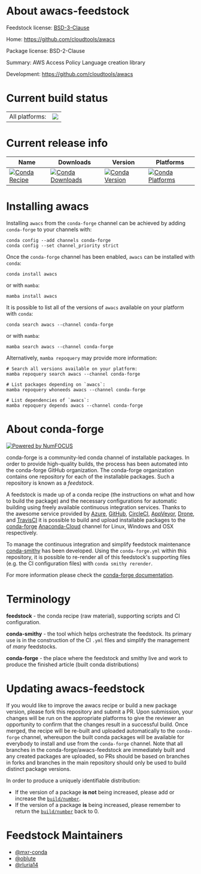 About awacs-feedstock
=====================

Feedstock license: [BSD-3-Clause](https://github.com/conda-forge/awacs-feedstock/blob/main/LICENSE.txt)

Home: https://github.com/cloudtools/awacs

Package license: BSD-2-Clause

Summary: AWS Access Policy Language creation library

Development: https://github.com/cloudtools/awacs

Current build status
====================


<table><tr><td>All platforms:</td>
    <td>
      <a href="https://dev.azure.com/conda-forge/feedstock-builds/_build/latest?definitionId=7445&branchName=main">
        <img src="https://dev.azure.com/conda-forge/feedstock-builds/_apis/build/status/awacs-feedstock?branchName=main">
      </a>
    </td>
  </tr>
</table>

Current release info
====================

| Name | Downloads | Version | Platforms |
| --- | --- | --- | --- |
| [![Conda Recipe](https://img.shields.io/badge/recipe-awacs-green.svg)](https://anaconda.org/conda-forge/awacs) | [![Conda Downloads](https://img.shields.io/conda/dn/conda-forge/awacs.svg)](https://anaconda.org/conda-forge/awacs) | [![Conda Version](https://img.shields.io/conda/vn/conda-forge/awacs.svg)](https://anaconda.org/conda-forge/awacs) | [![Conda Platforms](https://img.shields.io/conda/pn/conda-forge/awacs.svg)](https://anaconda.org/conda-forge/awacs) |

Installing awacs
================

Installing `awacs` from the `conda-forge` channel can be achieved by adding `conda-forge` to your channels with:

```
conda config --add channels conda-forge
conda config --set channel_priority strict
```

Once the `conda-forge` channel has been enabled, `awacs` can be installed with `conda`:

```
conda install awacs
```

or with `mamba`:

```
mamba install awacs
```

It is possible to list all of the versions of `awacs` available on your platform with `conda`:

```
conda search awacs --channel conda-forge
```

or with `mamba`:

```
mamba search awacs --channel conda-forge
```

Alternatively, `mamba repoquery` may provide more information:

```
# Search all versions available on your platform:
mamba repoquery search awacs --channel conda-forge

# List packages depending on `awacs`:
mamba repoquery whoneeds awacs --channel conda-forge

# List dependencies of `awacs`:
mamba repoquery depends awacs --channel conda-forge
```


About conda-forge
=================

[![Powered by
NumFOCUS](https://img.shields.io/badge/powered%20by-NumFOCUS-orange.svg?style=flat&colorA=E1523D&colorB=007D8A)](https://numfocus.org)

conda-forge is a community-led conda channel of installable packages.
In order to provide high-quality builds, the process has been automated into the
conda-forge GitHub organization. The conda-forge organization contains one repository
for each of the installable packages. Such a repository is known as a *feedstock*.

A feedstock is made up of a conda recipe (the instructions on what and how to build
the package) and the necessary configurations for automatic building using freely
available continuous integration services. Thanks to the awesome service provided by
[Azure](https://azure.microsoft.com/en-us/services/devops/), [GitHub](https://github.com/),
[CircleCI](https://circleci.com/), [AppVeyor](https://www.appveyor.com/),
[Drone](https://cloud.drone.io/welcome), and [TravisCI](https://travis-ci.com/)
it is possible to build and upload installable packages to the
[conda-forge](https://anaconda.org/conda-forge) [Anaconda-Cloud](https://anaconda.org/)
channel for Linux, Windows and OSX respectively.

To manage the continuous integration and simplify feedstock maintenance
[conda-smithy](https://github.com/conda-forge/conda-smithy) has been developed.
Using the ``conda-forge.yml`` within this repository, it is possible to re-render all of
this feedstock's supporting files (e.g. the CI configuration files) with ``conda smithy rerender``.

For more information please check the [conda-forge documentation](https://conda-forge.org/docs/).

Terminology
===========

**feedstock** - the conda recipe (raw material), supporting scripts and CI configuration.

**conda-smithy** - the tool which helps orchestrate the feedstock.
                   Its primary use is in the construction of the CI ``.yml`` files
                   and simplify the management of *many* feedstocks.

**conda-forge** - the place where the feedstock and smithy live and work to
                  produce the finished article (built conda distributions)


Updating awacs-feedstock
========================

If you would like to improve the awacs recipe or build a new
package version, please fork this repository and submit a PR. Upon submission,
your changes will be run on the appropriate platforms to give the reviewer an
opportunity to confirm that the changes result in a successful build. Once
merged, the recipe will be re-built and uploaded automatically to the
`conda-forge` channel, whereupon the built conda packages will be available for
everybody to install and use from the `conda-forge` channel.
Note that all branches in the conda-forge/awacs-feedstock are
immediately built and any created packages are uploaded, so PRs should be based
on branches in forks and branches in the main repository should only be used to
build distinct package versions.

In order to produce a uniquely identifiable distribution:
 * If the version of a package **is not** being increased, please add or increase
   the [``build/number``](https://docs.conda.io/projects/conda-build/en/latest/resources/define-metadata.html#build-number-and-string).
 * If the version of a package **is** being increased, please remember to return
   the [``build/number``](https://docs.conda.io/projects/conda-build/en/latest/resources/define-metadata.html#build-number-and-string)
   back to 0.

Feedstock Maintainers
=====================

* [@mxr-conda](https://github.com/mxr-conda/)
* [@oblute](https://github.com/oblute/)
* [@rluria14](https://github.com/rluria14/)

